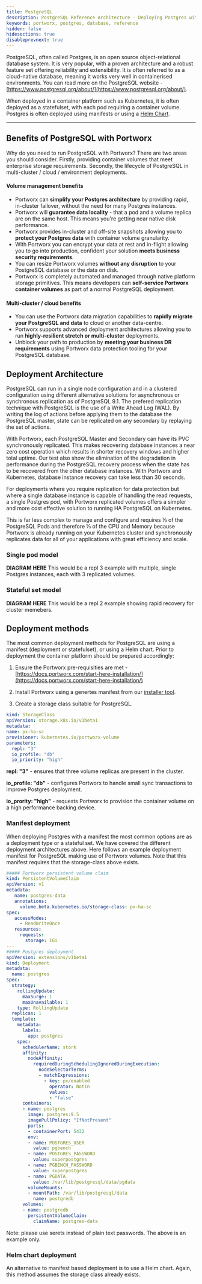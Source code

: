 ```yaml
---
title: PostgreSQL
description: PostgreSQL Reference Architecture - Deploying Postgres with Portworx
keywords: portworx, postgres, database, reference
hidden: false
hidesections: true
disableprevnext: true
---
```


PostgreSQL, often called Postgres, is an open source object-relational database system. It is very popular, with a proven architecture and a robust feature set offering reliability and extensibility. It is often referred to as a cloud-native database, meaning it works very well in containerised environments. You can read more on the PostgreSQL website - [https://www.postgresql.org/about/](https://www.postgresql.org/about/).

When deployed in a container platform such as Kubernetes, it is often deployed as a statefulset, with each pod requiring a container volume. Postgres is often deployed using manifests or using a [Helm Chart](https://github.com/helm/charts/tree/master/stable/postgresql).

---

## Benefits of PostgreSQL with Portworx
Why do you need to run PostgreSQL with Portworx? There are two areas you should consider. Firstly, providing container volumes that meet enterprise storage requirements. Secondly, the lifecycle of PostgreSQL in multi-cluster / cloud / environment deployments.

#### Volume management benefits
- Portworx can **simplify your Postgres architecture** by providing rapid, in-cluster failover, without the need for many Postgres instances. 
- Portworx will **guarantee data locality** - that a pod and a volume replica are on the same host. This means you're getting near native disk performance.
- Portworx provides in-cluster and off-site snapshots allowing you to **protect your Postgres data** with container volume granularity.
- With Portworx you can encrypt your data at rest and in-flight allowing you to go into production, confident your solution **meets business security requirements**.
- You can resize Portworx volumes **without any disruption** to your PostgreSQL database or the data on disk.
- Portworx is completely automated and managed through native platform storage primitives. This means developers can **self-service Portworx container volumes** as part of a normal PostgreSQL deployment.

#### Multi-cluster / cloud benefits
- You can use the Portworx data migration capabilities to **rapidly migrate your PostgreSQL and data** to cloud or another data-centre.
- Portworx supports advanced deployment architectures allowing you to run **highly-resilient stretch or multi-cluster** deployments.
- Unblock your path to production by **meeting your business DR requirements** using Portworx data protection tooling for your PostgreSQL database. 

## Deployment Architecture
PostgreSQL can run in a single node configuration and in a clustered configuration using different alternative solutions for asynchronous or synchronous replication as of PostgreSQL 9.1. The prefered replication technique with PostgreSQL is the use of a Write Ahead Log (WAL). By writing the log of actions before applying them to the database the PostgreSQL master, state can be replicated on any secondary by replaying the set of actions.

With Portworx, each PostgreSQL Master and Secondary can have its PVC synchronously replicated. This makes recovering database instances a near zero cost operation which results in shorter recovery windows and higher total uptime. Our test also show the elimination of the degradation in performance during the PostgreSQL recovery process when the state has to be recovered from the other database instances. With Portworx and Kubernetes, database instance recovery can take less than 30 seconds.

For deployments where you require replication for data protection but where a single database instance is capable of handling the read requests, a single Postgres pod, with Portworx replicated volumes offers a simpler and more cost effective solution to running HA PostgreSQL on Kubernetes.

This is far less complex to manage and configure and requires ⅓ of the PostgreSQL Pods and therefore ⅓ of the CPU and Memory because Portworx is already running on your Kubernetes cluster and synchronously replicates data for all of your applications with great efficiency and scale.

### Single pod model
**DIAGRAM HERE**
This would be a repl 3 example with multiple, single Postgres instances, each with 3 replicated volumes.

### Stateful set model
**DIAGRAM HERE**
This would be a repl 2 example showing rapid recovery for cluster memebers.

## Deployment methods
The most common deployment methods for PostgreSQL are using a manifest (deployment or statefulset), or using a Helm chart. Prior to deployment the container platform should be prepared accordingly:

1. Ensure the Portworx pre-requisities are met - [https://docs.portworx.com/start-here-installation/](https://docs.portworx.com/start-here-installation/)

2. Install Portworx using a genertes manifest from our [installer tool](https://install.portworx.com/).

3. Create a storage class suitable for PostgreSQL.

```yaml
kind: StorageClass
apiVersion: storage.k8s.io/v1beta1
metadata:
name: px-ha-sc
provisioner: kubernetes.io/portworx-volume
parameters:
  repl: "3"
  io_profile: "db"
  io_priority: "high"
```
**repl: "3"** - ensures that three volume replicas are present in the cluster.

**io_profile: "db"** - configures Portworx to handle small sync transactions to improve Postgres deployment.

**io_prority: "high"** - requests Portworx to provision the container volume on a high performance backing device.


### Manifest deployment
When deploying Postgres with a manifest the most common options are as a deployment type or a stateful set. We have covered the different deployment architectures above. Here follows an example deployment manifest for PostgreSQL making use of Portworx volumes. Note that this manifest requires that the storage-class above exists.

```yaml
##### Portworx persistent volume claim
kind: PersistentVolumeClaim
apiVersion: v1
metadata:
   name: postgres-data
   annotations:
     volume.beta.kubernetes.io/storage-class: px-ha-sc
spec:
   accessModes:
     - ReadWriteOnce
   resources:
     requests:
       storage: 1Gi
---
##### Postgres deployment
apiVersion: extensions/v1beta1
kind: Deployment
metadata:
  name: postgres
spec:
  strategy:
    rollingUpdate:
      maxSurge: 1
      maxUnavailable: 1
    type: RollingUpdate
  replicas: 1
  template:
    metadata:
      labels:
        app: postgres
    spec:
      schedulerName: stork    
      affinity:
        nodeAffinity:
          requiredDuringSchedulingIgnoredDuringExecution:
            nodeSelectorTerms:
            - matchExpressions:
              - key: px/enabled
                operator: NotIn
                values:
                - "false"
      containers:
      - name: postgres
        image: postgres:9.5
        imagePullPolicy: "IfNotPresent"
        ports:
        - containerPort: 5432
        env:
        - name: POSTGRES_USER
          value: pgbench
        - name: POSTGRES_PASSWORD
          value: superpostgres
        - name: PGBENCH_PASSWORD
          value: superpostgres
        - name: PGDATA
          value: /var/lib/postgresql/data/pgdata
        volumeMounts:
        - mountPath: /var/lib/postgresql/data
          name: postgredb
      volumes:
      - name: postgredb
        persistentVolumeClaim:
          claimName: postgres-data
```
Note: please use serets instead of plain text passwords. The above is an example only.

### Helm chart deployment
An alternative to manifest based deployment is to use a Helm chart. Again, this method assumes the storage class already exists.